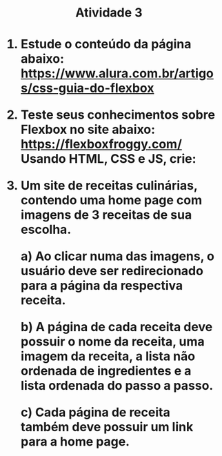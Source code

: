 <h1 align="center">Atividade 3<h1>

1. Estude o conteúdo da página abaixo:
   https://www.alura.com.br/artigos/css-guia-do-flexbox
2. Teste seus conhecimentos sobre Flexbox no site abaixo: https://flexboxfroggy.com/
   Usando HTML, CSS e JS, crie:
3. Um site de receitas culinárias, contendo uma home page com imagens de 3 receitas
   de sua escolha.

   a) Ao clicar numa das imagens, o usuário deve ser redirecionado para a página
   da respectiva receita.

   b) A página de cada receita deve possuir o nome da receita, uma imagem da
   receita, a lista não ordenada de ingredientes e a lista ordenada do passo a
   passo.

   c) Cada página de receita também deve possuir um link para a home page.
